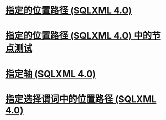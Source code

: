 # [指定的位置路径 (SQLXML 4.0)](specifying-a-location-path-sqlxml-4-0.md)
# [指定的位置路径 (SQLXML 4.0) 中的节点测试](specifying-a-node-test-in-the-location-path-sqlxml-4-0.md)
# [指定轴 (SQLXML 4.0)](specifying-an-axis-sqlxml-4-0.md)
# [指定选择谓词中的位置路径 (SQLXML 4.0)](specifying-selection-predicates-in-the-location-path-sqlxml-4-0.md)
